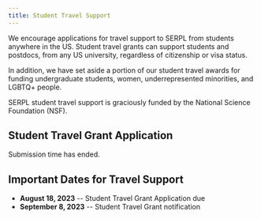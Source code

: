 ```yaml
---
title: Student Travel Support
---
```



We encourage applications for travel support to SERPL from students anywhere in
the US. Student travel grants can support students and postdocs, from any US
university, regardless of citizenship or visa status.

In addition, we have set aside a portion of our student travel awards for
funding undergraduate students, women, underrepresented minorities, and LGBTQ+
people.

SERPL student travel support is graciously funded by the National Science Foundation (NSF).

## Student Travel Grant Application

Submission time has ended.

## Important Dates for Travel Support

- **August 18, 2023**  -- Student Travel Grant Application due 
- **September 8, 2023** -- Student Travel Grant notification 
